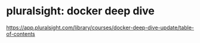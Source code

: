 # pluralsight: docker deep dive

https://app.pluralsight.com/library/courses/docker-deep-dive-update/table-of-contents